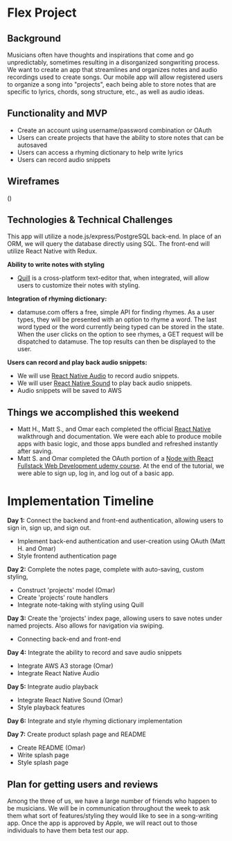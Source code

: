 # Flex Project

## Background

Musicians often have thoughts and inspirations that come and go unpredictably, sometimes resulting in a disorganized songwriting process.  We want to create an app that streamlines and organizes notes and audio recordings used to create songs.  Our mobile app will allow registered users to organize a song into "projects", each being able to store notes that are specific to lyrics, chords, song structure, etc., as well as audio ideas.


## Functionality and MVP

* Create an account using username/password combination or OAuth
* Users can create projects that have the ability to store notes that can be autosaved
* Users can access a rhyming dictionary to help write lyrics
* Users can record audio snippets

## Wireframes

()




## Technologies & Technical Challenges

This app will utilize a node.js/express/PostgreSQL back-end. In place of an ORM, we will query the database directly using SQL.  The front-end will utilize React Native with Redux.  

**Ability to write notes with styling**
* [Quill](https://quilljs.com) is a cross-platform text-editor that, when integrated, will allow users to customize their notes with styling.

**Integration of rhyming dictionary:**
* datamuse.com offers a free, simple API for finding rhymes. As a user types, they will be presented with an option to rhyme a word. The last word typed or the word currently being typed can be stored in the state. When the user clicks on the option to see rhymes, a GET request will be dispatched to datamuse. The top results can then be displayed to the user.

 **Users can record and play back audio snippets:**
* We will use [React Native Audio](https://github.com/jsierles/react-native-audio) to record audio snippets.
* We will user [React Native Sound](https://github.com/zmxv/react-native-sound) to play back audio snippets.
* Audio snippets will be saved to AWS

## Things we accomplished this weekend
* Matt H., Matt S., and Omar each completed the official [React Native](https://facebook.github.io/react-native/) walkthrough and documentation. We were each able to produce mobile apps with basic logic, and those apps bundled and refreshed instantly after saving.
* Matt S. and Omar completed the OAuth portion of a [Node with React Fullstack Web Development udemy course](https://www.udemy.com/node-with-react-fullstack-web-development/learn/v4/content). At the end of the tutorial, we were able to sign up, log in, and log out of a basic app.


# Implementation Timeline
**Day 1:** Connect the backend and front-end authentication, allowing users to sign in, sign up, and sign out.
* Implement back-end authentication and user-creation using OAuth (Matt H. and Omar)
* Style frontend authentication page

**Day 2:** Complete the notes page, complete with auto-saving, custom styling,
* Construct 'projects' model (Omar)
* Create 'projects' route handlers
* Integrate note-taking with styling using Quill

**Day 3:** Create the 'projects' index page, allowing users to save notes under named projects. Also allows for navigation via swiping.
* Connecting back-end and front-end

**Day 4:** Integrate the ability to record and save audio snippets
* Integrate AWS A3 storage (Omar)
* Integrate React Native Audio

**Day 5:** Integrate audio playback
* Integrate React Native Sound (Omar)
* Style playback features

**Day 6:** Integrate and style rhyming dictionary implementation

**Day 7:** Create product splash page and README
* Create README (Omar)
* Write splash page
* Style splash page

## Plan for getting users and reviews
Among the three of us, we have a large number of friends who happen to be musicians. We will be in communication throughout the week to ask them what sort of features/styling they would like to see in a song-writing app. Once the app is approved by Apple, we will react out to those individuals to have them beta test our app.
